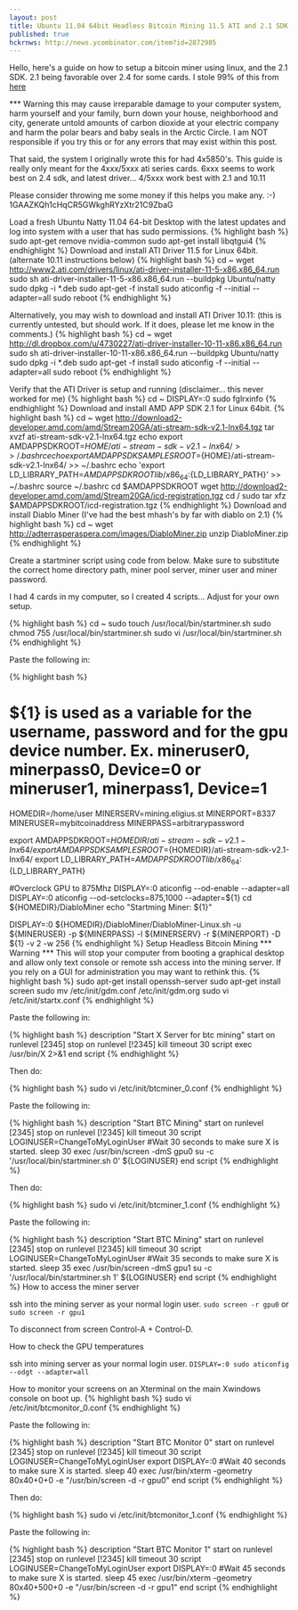 ```yaml
---
layout: post
title: Ubuntu 11.04 64bit Headless Bitcoin Mining 11.5 ATI and 2.1 SDK
published: true
hckrnws: http://news.ycombinator.com/item?id=2872985
---
```


Hello, here's a guide on how to setup a bitcoin miner using linux, and the 2.1 SDK. 2.1 being favorable over 2.4 for some cards. I stole 99% of this from [here](http://forum.bitcoin.org/index.php?topic=9239.0)

*** Warning this may cause irreparable damage to your computer system, harm yourself and your family, burn down your house, neighborhood and city, generate untold amounts of carbon dioxide at your electric company and harm the polar bears and baby seals in the Arctic Circle.  I am NOT responsible if you try this or for any errors that may exist within this post.

That said, the system I originally wrote this for had 4x5850's. This guide is really only meant for the 4xxx/5xxx ati series cards. 6xxx seems to work best on 2.4 sdk, and latest driver... 4/5xxx work best with 2.1 and 10.11

Please consider throwing me some money if this helps you make any. :-) 1GAAZKQh1cHqCR5GWkghRYzXtr21C9ZbaG

Load a fresh Ubuntu Natty 11.04 64-bit Desktop with the latest updates and log into system with a user that has sudo permissions.
{% highlight bash %}
sudo apt-get remove nvidia-common
sudo apt-get install libqtgui4
{% endhighlight %}
Download and install ATI Driver 11.5 for Linux 64bit. (alternate 10.11 instructions below)
{% highlight bash %}
cd ~
wget http://www2.ati.com/drivers/linux/ati-driver-installer-11-5-x86.x86_64.run
sudo sh ati-driver-installer-11-5-x86.x86_64.run --buildpkg Ubuntu/natty
sudo dpkg -i *.deb
sudo apt-get -f install
sudo aticonfig -f --initial --adapter=all
sudo reboot
{% endhighlight %}

Alternatively, you may wish to download and install ATI Driver 10.11:
(this is currently untested, but should work. If it does, please let me know in the comments.)
{% highlight bash %}
cd ~
wget http://dl.dropbox.com/u/4730227/ati-driver-installer-10-11-x86.x86_64.run
sudo sh ati-driver-installer-10-11-x86.x86_64.run --buildpkg Ubuntu/natty
sudo dpkg -i *.deb
sudo apt-get -f install
sudo aticonfig -f --initial --adapter=all
sudo reboot
{% endhighlight %}

Verify that the ATI Driver is setup and running (disclaimer... this never
worked for me)
{% highlight bash %}
cd ~
DISPLAY=:0 sudo fglrxinfo
{% endhighlight %}
Download and install AMD APP SDK 2.1 for Linux 64bit.
{% highlight bash %}
cd ~
wget http://download2-developer.amd.com/amd/Stream20GA/ati-stream-sdk-v2.1-lnx64.tgz
tar xvzf ati-stream-sdk-v2.1-lnx64.tgz
echo export AMDAPPSDKROOT=${HOME}/ati-stream-sdk-v2.1-lnx64/ >> ~/.bashrc
echo export AMDAPPSDKSAMPLESROOT=${HOME}/ati-stream-sdk-v2.1-lnx64/ >> ~/.bashrc
echo 'export LD_LIBRARY_PATH=${AMDAPPSDKROOT}lib/x86_64:${LD_LIBRARY_PATH}' >> ~/.bashrc
source ~/.bashrc
cd $AMDAPPSDKROOT
wget http://download2-developer.amd.com/amd/Stream20GA/icd-registration.tgz
cd /
sudo tar xfz $AMDAPPSDKROOT/icd-registration.tgz
{% endhighlight %}
Download and install Diablo Miner (I've had the best mhash's by far with diablo on 2.1)
{% highlight bash %}
cd ~
wget http://adterrasperaspera.com/images/DiabloMiner.zip
unzip DiabloMiner.zip
{% endhighlight %}

Create a startminer script using code from below.  Make sure to substitute the correct home directory path, miner pool server, miner user and miner password.

I had 4 cards in my computer, so I created 4 scripts... Adjust for your own
setup.

{% highlight bash %}
cd ~
sudo touch /usr/local/bin/startminer.sh
sudo chmod 755 /usr/local/bin/startminer.sh
sudo vi /usr/local/bin/startminer.sh
{% endhighlight %}

Paste the following in:

{% highlight bash %}
# ${1} is used as a variable for the username, password and for the gpu device number.  Ex. mineruser0, minerpass0, Device=0 or mineruser1, minerpass1, Device=1
HOMEDIR=/home/user
MINERSERV=mining.eligius.st
MINERPORT=8337
MINERUSER=mybitcoinaddress
MINERPASS=arbitrarypassword

export AMDAPPSDKROOT=${HOMEDIR}/ati-stream-sdk-v2.1-lnx64/
export AMDAPPSDKSAMPLESROOT=${HOMEDIR}/ati-stream-sdk-v2.1-lnx64/
export LD_LIBRARY_PATH=${AMDAPPSDKROOT}lib/x86_64:${LD_LIBRARY_PATH}

#Overclock GPU to 875Mhz
DISPLAY=:0 aticonfig --od-enable --adapter=all
DISPLAY=:0 aticonfig --od-setclocks=875,1000 --adapter=${1}
cd ${HOMEDIR}/DiabloMiner
echo "Startming Miner: ${1}"

DISPLAY=:0 ${HOMEDIR}/DiabloMiner/DiabloMiner-Linux.sh -u ${MINERUSER} -p ${MINERPASS} -l ${MINERSERV} -r ${MINERPORT} -D ${1} -v 2 -w 256
{% endhighlight %}
Setup Headless Bitcoin Mining 
 *** Warning *** This will stop your computer from booting a graphical desktop and allow only text console or remote ssh access into the mining server. 
If you rely on a GUI for administration you may want to rethink this.
{% highlight bash %}
sudo apt-get install openssh-server
sudo apt-get install screen
sudo mv /etc/init/gdm.conf /etc/init/gdm.org
sudo vi /etc/init/startx.conf
{% endhighlight %}

Paste the following in:

{% highlight bash %}
description     "Start X Server for btc mining"
start on runlevel [2345]
stop on runlevel [!2345]
kill timeout 30
script
   exec /usr/bin/X 2>&1
end script
{% endhighlight %}

Then do:

{% highlight bash %}
   sudo vi /etc/init/btcminer_0.conf
{% endhighlight %}

Paste the following in:

{% highlight bash %}
description     "Start BTC Mining"
start on runlevel [2345]
stop on runlevel [!2345]
kill timeout 30
script
   LOGINUSER=ChangeToMyLoginUser
  #Wait 30 seconds to make sure X is started.
  sleep 30
  exec /usr/bin/screen -dmS gpu0 su -c '/usr/local/bin/startminer.sh 0' ${LOGINUSER}
end script
{% endhighlight %}

Then do:

{% highlight bash %}
   sudo vi /etc/init/btcminer_1.conf
{% endhighlight %}

Paste the following in:

{% highlight bash %}
description     "Start BTC Mining"
start on runlevel [2345]
stop on runlevel [!2345]
kill timeout 30
script
LOGINUSER=ChangeToMyLoginUser
#Wait 35 seconds to make sure X is started.
sleep 35
   exec /usr/bin/screen -dmS gpu1 su -c '/usr/local/bin/startminer.sh 1' ${LOGINUSER}
end script
{% endhighlight %}
How to access the miner server

ssh into the mining server as your normal login user.
`sudo screen -r gpu0` or `sudo screen -r gpu1`

To disconnect from screen Control-A + Control-D.

How to check the GPU temperatures

ssh into mining server as your normal login user.
`DISPLAY=:0 sudo aticonfig --odgt --adapter=all`

How to monitor your screens on an Xterminal on the main Xwindows console on boot up.
{% highlight bash %}
sudo vi /etc/init/btcmonitor_0.conf
{% endhighlight %}

Paste the following in:

{% highlight bash %}
description     "Start BTC Monitor 0"
start on runlevel [2345]
stop on runlevel [!2345]
kill timeout 30
script
  LOGINUSER=ChangeToMyLoginUser
  export DISPLAY=:0
  #Wait 40 seconds to make sure X is started.
  sleep 40
  exec  /usr/bin/xterm -geometry 80x40+0+0 -e "/usr/bin/screen -d -r gpu0"
end script
{% endhighlight %}

Then do:

{% highlight bash %}
sudo vi /etc/init/btcmonitor_1.conf
{% endhighlight %}


Paste the following in:

{% highlight bash %}
description     "Start BTC Monitor 1"
start on runlevel [2345]
stop on runlevel [!2345]
kill timeout 30
script
  LOGINUSER=ChangeToMyLoginUser
  export DISPLAY=:0
  #Wait 45 seconds to make sure X is started.
  sleep 45
  exec  /usr/bin/xterm -geometry 80x40+500+0 -e "/usr/bin/screen -d -r gpu1"
end script
{% endhighlight %}

